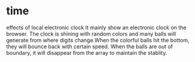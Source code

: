 # time
effects of local electronic clock
It mainly show an electronic clock on the browser. The clock is shining with random colors and many balls will generate 
from where digits change.When the colorful balls hit the bottom, they will bounce back with certain speed. When the balls
are out of boundary, it will disappear from the array to maintain the stablity.
